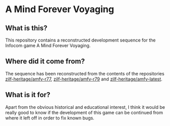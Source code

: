 # A Mind Forever Voyaging

## What is this?

This repository contains a reconstructed development sequence for the Infocom game A Mind Forever Voyaging.

## Where did it come from?

The sequence has been reconstructed from the contents of the repositories [zilf-heritage/amfv-r77](https://github.com/zilf-heritage/amfv-r77), [zilf-heritage/amfv-r79](https://github.com/zilf-heritage/amfv-r79) and [zilf-heritage/amfv-latest](https://github.com/zilf-heritage/amfv-latest).

## What is it for?

Apart from the obvious historical and educational interest, I think it would be really good to know if the development of this game can be continued from where it left off in order to fix known bugs.
